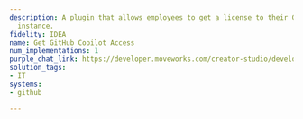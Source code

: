 ```yaml
---
description: A plugin that allows employees to get a license to their GitHub copilot
  instance.
fidelity: IDEA
name: Get GitHub Copilot Access
num_implementations: 1
purple_chat_link: https://developer.moveworks.com/creator-studio/developer-tools/purple-chat?purple_chat_v1=%7B%22settings%22%3A%7B%22colorStyle%22%3A%22LIGHT%22%2C%22startTime%22%3A%2211%3A43+AM%22%2C%22defaultPerson%22%3A%22GWEN%22%2C%22editable%22%3Atrue%7D%2C%22messages%22%3A%5B%7B%22from%22%3A%22USER%22%2C%22text%22%3A%22Can+you+add+me+to+GitHub+Copilot%3F%22%7D%2C%7B%22from%22%3A%22BOT%22%2C%22text%22%3A%22Absolutely%2C+which+GitHub+organization+do+you+need+to+be+added+to%3F%22%2C%22cards%22%3A%5B%7B%22buttons%22%3A%5B%7B%22style%22%3A%22PRIMARY%22%2C%22text%22%3A%22OpenAI%22%7D%2C%7B%22text%22%3A%22GitHub%22%7D%2C%7B%22text%22%3A%22Microsoft%22%7D%5D%7D%5D%7D%2C%7B%22from%22%3A%22USER%22%2C%22text%22%3A%22OpenAI%22%7D%2C%7B%22from%22%3A%22BOT%22%2C%22text%22%3A%22%3Cp%3EWhat%27s+your+GitHub+username%3F%3C%2Fp%3E%22%7D%2C%7B%22from%22%3A%22USER%22%2C%22text%22%3A%22devgenius%22%7D%2C%7B%22from%22%3A%22ANNOTATION%22%2C%22text%22%3A%22Adds+%27devgenius%27+to+OpenAI+organization+in+GitHub+for+GitHub+Copilot+access.%22%7D%2C%7B%22from%22%3A%22BOT%22%2C%22text%22%3A%22You%27ve+been+added+to+the+OpenAI+organization+on+GitHub+for+Copilot+access.+Anything+else+I+can+assist+with%3F%22%7D%5D%7D
solution_tags:
- IT
systems:
- github

---
```

